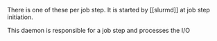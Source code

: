 There is one of these per job step. It is started by [[slurmd]] at job step initiation.

This daemon is responsible for a job step and processes the I/O